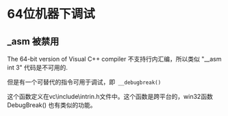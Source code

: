 # 64位机器下调试

## _asm 被禁用

The 64-bit version of Visual C++ compiler 不支持行内汇编，所以类似 "__asm int 3" 代码是不可用的.

但是有一个可替代的指令可用于调试，即``` __debugbreak()``` 

这个函数定义在vc\include\intrin.h文件中。这个函数是跨平台的，win32函数 DebugBreak() 也有类似的功能。
